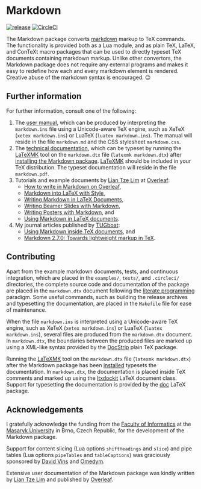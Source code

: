 Markdown
========
[![release](https://img.shields.io/github/release/witiko/markdown.svg)][release]
[![CircleCI](https://circleci.com/gh/Witiko/markdown/tree/master.svg?style=shield)][CircleCI]

 [CircleCI]: https://circleci.com/gh/Witiko/markdown/tree/master "CircleCI"
 [release]:  https://github.com/Witiko/markdown/releases/latest  "Releases · Witiko/markdown"

The Markdown package converts [markdown][] markup to TeX commands. The
functionality is provided both as a Lua module, and as plain TeX, LaTeX, and
ConTeXt macro packages that can be used to directly typeset TeX documents
containing markdown markup. Unlike other convertors, the Markdown package
does not require any external programs and makes it easy to redefine how each
and every markdown element is rendered. Creative abuse of the markdown syntax
is encouraged. 😉

 [markdown]: https://daringfireball.net/projects/markdown/basics/ "Daring Fireball: Markdown Basics"

Further information
-------------------
For further information, consult one of the following:

1. The [user manual][manual], which can be produced by interpreting the
   `markdown.ins` file using a Unicode-aware TeX engine, such as XeTeX
   (`xetex markdown.ins`) or LuaTeX (`luatex markdown.ins`). The manual will
   reside in the file `markdown.md` and the CSS stylesheet `markdown.css`.
2. The [technical documentation][techdoc], which can be typeset by running the
   [LaTeXMK][] tool on the `markdown.dtx` file
   (`latexmk markdown.dtx`) after [installing the Markdown package][install].
   [LaTeXMK][] should be included in your TeX distribution. The typeset
   documentation will reside in the file `markdown.pdf`.
3. Tutorials and example documents by [Lian Tze Lim][liantze] at [Overleaf][]:
    - [How to write in Markdown on Overleaf][overleaf-1],
    - [Markdown into LaTeX with Style][overleaf-2],
    - [Writing Markdown in LaTeX Documents][overleaf-3],
    - [Writing Beamer Slides with Markdown][overleaf-4],
    - [Writing Posters with Markdown][overleaf-5], and
    - [Using Markdown in LaTeX documents][overleaf-6].
4. My journal articles published by [TUGboat][]:
    - [Using Markdown inside TeX documents][tb119], and
    - [Markdown 2.7.0: Towards lightweight markup in TeX][tb124].

 [overleaf-1]: https://www.overleaf.com/learn/latex/Articles/How_to_write_in_Markdown_on_Overleaf       "How to write in Markdown on Overleaf"
 [overleaf-2]: https://www.overleaf.com/learn/latex/Articles/Markdown_into_LaTeX_with_Style             "Markdown into LaTeX with Style"
 [overleaf-3]: https://www.overleaf.com/learn/how-to/Writing_Markdown_in_LaTeX_Documents                "Writing Markdown in LaTeX Documents"
 [overleaf-4]: https://www.overleaf.com/latex/examples/writing-beamer-slides-with-markdown/dnrwnjrpjjhw "Writing Beamer Slides with Markdown"
 [overleaf-5]: https://www.overleaf.com/latex/examples/writing-posters-with-markdown/jtbgmmgqrqmh       "Writing Posters with Markdown"
 [overleaf-6]: https://www.overleaf.com/latex/examples/using-markdown-in-latex-documents/whdrnpcpnwrm   "Using Markdown in LaTeX documents"

 [tb119]: https://www.tug.org/members/TUGboat/tb38-2/tb119novotny.pdf           "Using Markdown inside TeX documents"
 [tb124]: https://www.tug.org/TUGboat/production/40-1/tb124novotny-markdown.pdf "Markdown 2.7.0: Towards lightweight markup in TeX"

 [install]:  http://mirrors.ctan.org/macros/generic/markdown/markdown.html#installation "Markdown Package User Manual"
 [liantze]:  http://liantze.penguinattack.org/                                          "Rants from the Lab"
 [manual]:   http://mirrors.ctan.org/macros/generic/markdown/markdown.html              "Markdown Package User Manual"
 [overleaf]: https://www.overleaf.com/                                                  "Overleaf: Real-time Collaborative Writing and Publishing Tools with Integrated PDF Preview"
 [techdoc]:  http://mirrors.ctan.org/macros/generic/markdown/markdown.pdf               "A Markdown Interpreter for TeX"
 [tugboat]:  https://www.tug.org/tugboat/                                               "TUGboat - Communications of the TeX Users Group"

Contributing
------------
Apart from the example markdown documents, tests, and continuous integration,
which are placed in the `examples/`, `tests/`, and `.circleci/` directories,
the complete source code and documentation of the package are placed in the
`markdown.dtx` document following the [literate programming][] paradigm.
Some useful commands, such as building the release archives and typesetting
the documentation, are placed in the `Makefile` file for ease of maintenance.

When the file `markdown.ins` is interpreted using a Unicode-aware TeX engine,
such as XeTeX (`xetex markdown.ins`) or LuaTeX (`luatex markdown.ins`), several
files are produced from the `markdown.dtx` document. In `markdown.dtx`, the
boundaries between the produced files are marked up using a XML-like syntax
provided by the [DocStrip][] plain TeX package.

Running the [LaTeXMK][] tool on the `markdown.dtx` file
(`latexmk markdown.dtx`) after the Markdown package has been
[installed][install] typesets the documentation. In `markdown.dtx`, the
documentation is placed inside TeX comments and marked up using the
[ltxdockit][] LaTeX document class. Support for typesetting the documentation
is provided by the [doc][] LaTeX package.

 [doc]:                  https://ctan.org/pkg/doc                           "doc – Format LaTeX documentation"
 [DocStrip]:             https://ctan.org/pkg/docstrip                      "docstrip – Remove comments from file"
 [LaTeXMK]:              https://ctan.org/pkg/latexmk                       "latexmk – Fully automated LaTeX document generation"
 [literate programming]: https://en.wikipedia.org/wiki/Literate_programming "Literate programming"
 [ltxdockit]:            https://ctan.org/pkg/ltxdockit                     "ltxdockit – Documentation support"

Acknowledgements
----------------
I gratefully acknowledge the funding from the [Faculty of Informatics][fimu]
at the [Masaryk University][mu] in Brno, Czech Republic, for the development of
the Markdown package.

Support for content slicing (Lua options `shiftHeadings` and `slice`) and pipe
tables (Lua options `pipeTables` and `tableCaptions`) was graciously sponsored
by [David Vins][dvins] and [Omedym][].

Extensive user documentation of the Markdown package was kindly written by
[Lian Tze Lim][liantze] and published by [Overleaf][].

 [dvins]:  https://github.com/dvins             "David Vins"
 [fimu]:   https://www.fi.muni.cz/index.html.en "Faculty of Informatics, Masaryk University"
 [mu]:     https://www.muni.cz/en               "Masaryk University"
 [Omedym]: https://www.omedym.com/              "Omedym"
